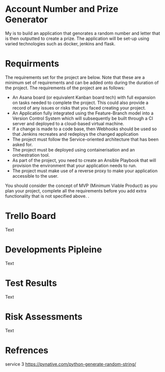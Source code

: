 # Account Number and Prize Generator

My is to build an application that genorates a random number and letter that is then outputted to create a prize. The application will be set-up using varied technologies such as docker, jenkins and flask.

# Requirments

The requirements set for the project are below.
Note that these are a minimum set of requirements and can be added onto during the duration of the project.
The requirements of the project are as follows:

- An Asana board (or equivalent Kanban board tech) with full expansion on tasks needed to complete the project.
This could also provide a record of any issues or risks that you faced creating your project.
- An Application fully integrated using the Feature-Branch model into a Version Control System which will subsequently be built through a CI server and deployed to a cloud-based virtual machine.
- If a change is made to a code base, then Webhooks should be used so that Jenkins recreates and redeploys the changed application
- The project must follow the Service-oriented architecture that has been asked for.
- The project must be deployed using containerisation and an orchestration tool.
- As part of the project, you need to create an Ansible Playbook that will provision the environment that your application needs to run.
- The project must make use of a reverse proxy to make your application accessible to the user.

You should consider the concept of MVP (Minimum Viable Product) as you plan your project, complete all the requirements before you add extra functionality that is not specified above.
.

# Trello Board

Text

# Developments Pipleine

Text

# Test Results

Text

# Risk Assessments

Text

# Refrences

service 3 https://pynative.com/python-generate-random-string/